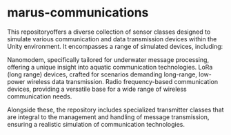 # marus-communications
This repositoryoffers a diverse collection of sensor classes designed to simulate various communication and data transmission devices within the Unity environment. It encompasses a range of simulated devices, including:

Nanomodem, specifically tailored for underwater message processing, offering a unique insight into aquatic communication technologies.
LoRa (long range) devices, crafted for scenarios demanding long-range, low-power wireless data transmission.
Radio frequency-based communication devices, providing a versatile base for a wide range of wireless communication needs.

Alongside these, the repository includes specialized transmitter classes that are integral to the management and handling of message transmission, ensuring a realistic simulation of communication technologies.